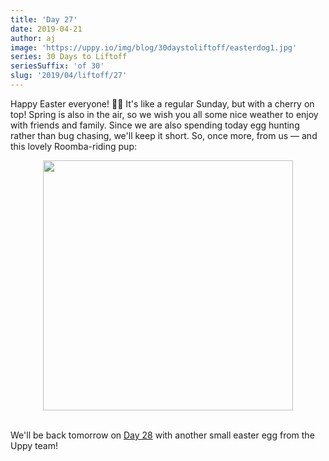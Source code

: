 ```yaml
---
title: 'Day 27'
date: 2019-04-21
author: aj
image: 'https://uppy.io/img/blog/30daystoliftoff/easterdog1.jpg'
series: 30 Days to Liftoff
seriesSuffix: 'of 30'
slug: '2019/04/liftoff/27'
---
```


Happy Easter everyone! :egg::rabbit: It's like a regular Sunday, but with a
cherry on top! Spring is also in the air, so we wish you all some nice weather
to enjoy with friends and family. Since we are also spending today egg hunting
rather than bug chasing, we'll keep it short. So, once more, from us — and this
lovely Roomba-riding pup:

<center><img width="400"  src="https://media.giphy.com/media/OdL7yHj11i3Xa/giphy.gif" /><br/><br/></center>

<!--truncate-->

We'll be back tomorrow on [Day 28](/blog/2019/04/liftoff-28/) with another small
easter egg from the Uppy team!
